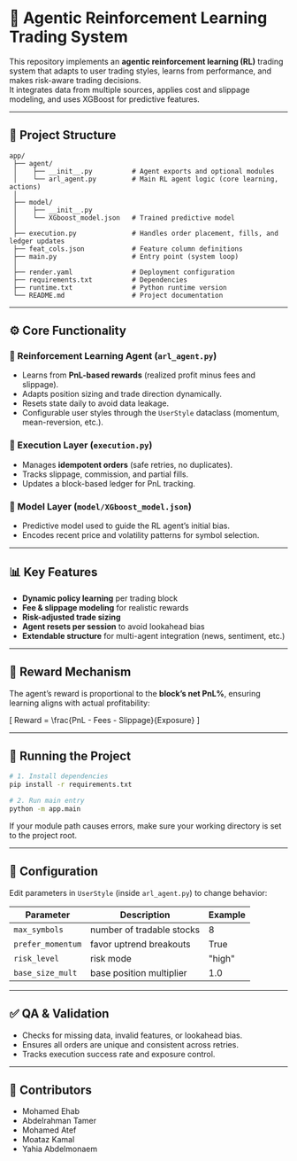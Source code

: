 # 🧠 Agentic Reinforcement Learning Trading System

This repository implements an **agentic reinforcement learning (RL)** trading system that adapts to user trading styles, learns from performance, and makes risk-aware trading decisions.  
It integrates data from multiple sources, applies cost and slippage modeling, and uses XGBoost for predictive features.

---

## 📁 Project Structure

```
app/
 ├── agent/
 │    ├── __init__.py          # Agent exports and optional modules
 │    └── arl_agent.py         # Main RL agent logic (core learning, actions)
 │
 ├── model/
 │    ├── __init__.py
 │    └── XGboost_model.json   # Trained predictive model
 │
 ├── execution.py              # Handles order placement, fills, and ledger updates
 ├── feat_cols.json            # Feature column definitions
 ├── main.py                   # Entry point (system loop)
 │
 ├── render.yaml               # Deployment configuration
 ├── requirements.txt          # Dependencies
 ├── runtime.txt               # Python runtime version
 └── README.md                 # Project documentation
```

---

## ⚙️ Core Functionality

### 🔹 Reinforcement Learning Agent (`arl_agent.py`)
- Learns from **PnL-based rewards** (realized profit minus fees and slippage).  
- Adapts position sizing and trade direction dynamically.  
- Resets state daily to avoid data leakage.  
- Configurable user styles through the `UserStyle` dataclass (momentum, mean-reversion, etc.).  

### 🔹 Execution Layer (`execution.py`)
- Manages **idempotent orders** (safe retries, no duplicates).  
- Tracks slippage, commission, and partial fills.  
- Updates a block-based ledger for PnL tracking.

### 🔹 Model Layer (`model/XGboost_model.json`)
- Predictive model used to guide the RL agent’s initial bias.  
- Encodes recent price and volatility patterns for symbol selection.

---

## 📊 Key Features

- **Dynamic policy learning** per trading block  
- **Fee & slippage modeling** for realistic rewards  
- **Risk-adjusted trade sizing**  
- **Agent resets per session** to avoid lookahead bias  
- **Extendable structure** for multi-agent integration (news, sentiment, etc.)

---

## 🧠 Reward Mechanism

The agent’s reward is proportional to the **block’s net PnL%**, ensuring learning aligns with actual profitability:

\[
Reward = \frac{PnL - Fees - Slippage}{Exposure}
\]

---

## 🚀 Running the Project

```bash
# 1. Install dependencies
pip install -r requirements.txt

# 2. Run main entry
python -m app.main
```

If your module path causes errors, make sure your working directory is set to the project root.

---

## 🧩 Configuration

Edit parameters in `UserStyle` (inside `arl_agent.py`) to change behavior:

| Parameter | Description | Example |
|------------|--------------|----------|
| `max_symbols` | number of tradable stocks | 8 |
| `prefer_momentum` | favor uptrend breakouts | True |
| `risk_level` | risk mode | "high" |
| `base_size_mult` | base position multiplier | 1.0 |

---

## ✅ QA & Validation

- Checks for missing data, invalid features, or lookahead bias.  
- Ensures all orders are unique and consistent across retries.  
- Tracks execution success rate and exposure control.  

---

## 👥 Contributors
- Mohamed Ehab  
- Abdelrahman Tamer  
- Mohamed Atef  
- Moataz Kamal  
- Yahia Abdelmonaem  
